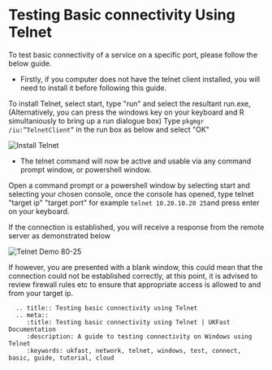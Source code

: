 # Testing Basic connectivity Using Telnet

To test basic connectivity of a service on a specific port, please follow the below guide.

* Firstly, if you computer does not have the telnet client installed, you will need to install it before following this guide.

To install Telnet, select start, type "run" and select the resultant run.exe, (Alternatively, you can press the windows key on your keyboard and R simultaniously to bring up a run dialogue box)
Type `pkgmgr /iu:”TelnetClient”` in the run box as below and select "OK"

![Install Telnet](Images/telnet/telnetinstalltrimmed.PNG)

* The telnet command will now be active and usable via any command prompt window, or powershell window.

Open a command prompt or a powershell window by selecting start and selecting your chosen console, once the console has opened, type telnet "target ip" "target port" for example `telnet 10.20.10.20 25`and press enter on your keyboard.

If the connection is established, you will receive a response from the remote server as demonstrated below

![Telnet Demo 80-25](Images/telnet/pscmdtelnet.PNG)

If however, you are presented with a blank window, this could mean that the connection could not be established correctly, at this point, it is advised to review firewall rules etc to ensure that appropriate access is allowed to and from your target ip.

```eval_rst
  .. title:: Testing basic connectivity using Telnet
  .. meta::
     :title: Testing basic connectivity using Telnet | UKFast Documentation
     :description: A guide to testing connectivity on Windows using Telnet
     :keywords: ukfast, network, telnet, windows, test, connect, basic, guide, tutorial, cloud
